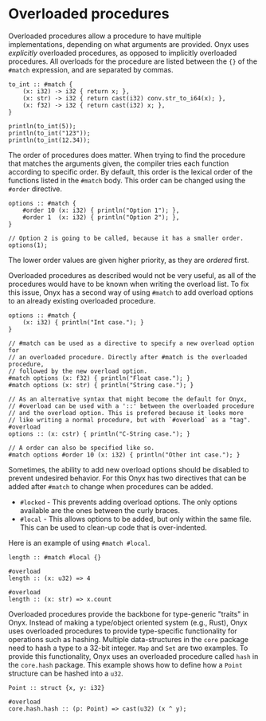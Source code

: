 # Overloaded procedures
Overloaded procedures allow a procedure to have multiple implementations, depending on what arguments are provided. Onyx uses *explicitly* overloaded procedures, as opposed to implicitly overloaded procedures. All overloads for the procedure are listed between the `{}` of the `#match` expression, and are separated by commas.
```onyx
to_int :: #match {
    (x: i32) -> i32 { return x; },
    (x: str) -> i32 { return cast(i32) conv.str_to_i64(x); },
    (x: f32) -> i32 { return cast(i32) x; },
}

println(to_int(5));
println(to_int("123"));
println(to_int(12.34));
```

The order of procedures does matter.  When trying to find the procedure that matches the arguments given, the compiler tries each function according to specific order. By default, this order is the lexical order of the functions listed in the `#match` body. This order can be changed using the `#order` directive.
```onyx
options :: #match {
    #order 10 (x: i32) { println("Option 1"); },
    #order 1  (x: i32) { println("Option 2"); },
}

// Option 2 is going to be called, because it has a smaller order.
options(1);
```
The lower order values are given higher priority, as they are *ordered* first.

Overloaded procedures as described would not be very useful, as all of the procedures would have to be known when writing the overload list. To fix this issue, Onyx has a second way of using `#match` to add overload options to an already existing overloaded procedure.
```onyx
options :: #match {
    (x: i32) { println("Int case."); }
}

// #match can be used as a directive to specify a new overload option for
// an overloaded procedure. Directly after #match is the overloaded procedure,
// followed by the new overload option.
#match options (x: f32) { println("Float case."); }
#match options (x: str) { println("String case."); }

// As an alternative syntax that might become the default for Onyx,
// #overload can be used with a '::' between the overloaded procedure
// and the overload option. This is prefered because it looks more
// like writing a normal procedure, but with `#overload` as a "tag".
#overload
options :: (x: cstr) { println("C-String case."); }

// A order can also be specified like so.
#match options #order 10 (x: i32) { println("Other int case."); }
```

Sometimes, the ability to add new overload options should be disabled to prevent undesired behavior. For this Onyx has two directives that can be added after `#match` to change when procedures can be added.
- `#locked` - This prevents adding overload options. The only options available are the ones between the curly braces.
- `#local` - This allows options to be added, but only within the same file. This can be used to clean-up code that is over-indented.

Here is an example of using `#match #local`.
```onyx
length :: #match #local {}

#overload
length :: (x: u32) => 4

#overload
length :: (x: str) => x.count
```


Overloaded procedures provide the backbone for type-generic "traits" in Onyx. Instead of making a type/object oriented system (e.g., Rust), Onyx uses overloaded procedures to provide type-specific functionality for operations such as hashing. Multiple data-structures in the `core` package need to hash a type to a 32-bit integer. `Map` and `Set` are two examples. To provide this functionality, Onyx uses an overloaded procedure called `hash` in the `core.hash` package. This example shows how to define how a `Point` structure can be hashed into a `u32`.
```onyx
Point :: struct {x, y: i32}

#overload
core.hash.hash :: (p: Point) => cast(u32) (x ^ y);
```
